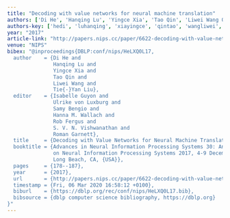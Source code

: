 ```yaml
---
title: "Decoding with value networks for neural machine translation"
authors: ['Di He', 'Hanqing Lu', 'Yingce Xia', 'Tao Qin', 'Liwei Wang 0001', 'Tie-Yan Liu']
authors-key: ['hedi', 'luhanqing', 'xiayingce', 'qintao', 'wangliwei', 'liutieyan']
year: "2017"
article-link: "http://papers.nips.cc/paper/6622-decoding-with-value-networks-for-neural-machine-translation"
venue: "NIPS"
bibex: "@inproceedings{DBLP:conf/nips/HeLXQ0L17,
  author    = {Di He and
               Hanqing Lu and
               Yingce Xia and
               Tao Qin and
               Liwei Wang and
               Tie{-}Yan Liu},
  editor    = {Isabelle Guyon and
               Ulrike von Luxburg and
               Samy Bengio and
               Hanna M. Wallach and
               Rob Fergus and
               S. V. N. Vishwanathan and
               Roman Garnett},
  title     = {Decoding with Value Networks for Neural Machine Translation},
  booktitle = {Advances in Neural Information Processing Systems 30: Annual Conference
               on Neural Information Processing Systems 2017, 4-9 December 2017,
               Long Beach, CA, {USA}},
  pages     = {178--187},
  year      = {2017},
  url       = {http://papers.nips.cc/paper/6622-decoding-with-value-networks-for-neural-machine-translation},
  timestamp = {Fri, 06 Mar 2020 16:58:12 +0100},
  biburl    = {https://dblp.org/rec/conf/nips/HeLXQ0L17.bib},
  bibsource = {dblp computer science bibliography, https://dblp.org}
}"
---
```

